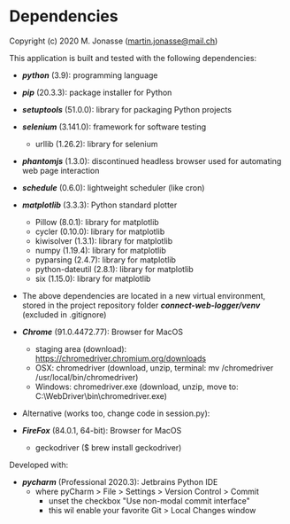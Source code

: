 # Dependencies
Copyright (c) 2020 M. Jonasse (martin.jonasse@mail.ch)

This application is built and tested with the following dependencies:

- ***python*** (3.9): programming language
- ***pip*** (20.3.3): package installer for Python
- ***setuptools*** (51.0.0): library for packaging Python projects
- ***selenium*** (3.141.0): framework for software testing
  - urllib (1.26.2): library for selenium
- ***phantomjs*** (1.3.0): discontinued headless browser used for automating web page interaction
- ***schedule*** (0.6.0): lightweight scheduler (like cron)
- ***matplotlib*** (3.3.3): Python standard plotter
  - Pillow (8.0.1): library for matplotlib
  - cycler (0.10.0): library for matplotlib
  - kiwisolver (1.3.1): library for matplotlib
  - numpy (1.19.4): library for matplotlib
  - pyparsing (2.4.7): library for matplotlib
  - python-dateutil (2.8.1): library for matplotlib
  - six (1.15.0): library for matplotlib

- The above dependencies are located in a new virtual environment, stored in the project repository folder ***connect-web-logger/venv*** (excluded in .gitignore)

- ***Chrome*** (91.0.4472.77): Browser for MacOS
  - staging area (download): https://chromedriver.chromium.org/downloads
  - OSX: chromedriver (download, unzip, terminal: mv <path>/chromedriver /usr/local/bin/chromedriver)
  - Windows: chromedriver.exe (download, unzip, move to: C:\WebDriver\bin\chromedriver.exe)

- Alternative (works too, change code in session.py):
- ***FireFox*** (84.0.1, 64-bit): Browser for MacOS 
  - geckodriver ($ brew install geckodriver)

Developed with:

- ***pycharm*** (Professional 2020.3): Jetbrains Python IDE 
  - where pyCharm > File > Settings > Version Control > Commit
    - unset the checkbox "Use non-modal commit interface"
    - this wil enable your favorite Git > Local Changes window
